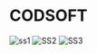 # CODSOFT
![ss1](https://github.com/ChittimShalini/CODSOFT/assets/120195896/b7bc9e1d-26a4-4cc3-9a63-3ccd5b1090a8)
![SS2](https://github.com/ChittimShalini/CODSOFT/assets/120195896/a12a0072-a978-4cc9-8fe8-e5eddfd6bd1c)
![SS3](https://github.com/ChittimShalini/CODSOFT/assets/120195896/75e45131-a9c9-42d0-a7c8-a02e5985a3cf)

